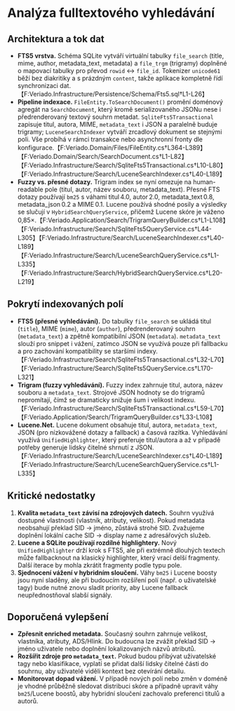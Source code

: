 # Analýza fulltextového vyhledávání

## Architektura a tok dat
- **FTS5 vrstva.** Schéma SQLite vytváří virtuální tabulky `file_search` (title, mime, author, metadata_text, metadata) a `file_trgm` (trigramy) doplněné o mapovací tabulky pro převod `rowid` ↔︎ `file_id`. Tokenizer `unicode61` běží bez diakritiky a s prázdným `content`, takže aplikace kompletně řídí synchronizaci dat.【F:Veriado.Infrastructure/Persistence/Schema/Fts5.sql†L1-L26】
- **Pipeline indexace.** `FileEntity.ToSearchDocument()` promění doménový agregát na `SearchDocument`, který kromě serializovaného JSONu nese i předrenderovaný textový souhrn metadat. `SqliteFts5Transactional` zapisuje titul, autora, MIME, `metadata_text` i JSON a paralelně buduje trigramy; `LuceneSearchIndexer` vytváří zrcadlový dokument se stejnými poli. Vše probíhá v rámci transakce nebo asynchronní fronty dle konfigurace.【F:Veriado.Domain/Files/FileEntity.cs†L364-L389】【F:Veriado.Domain/Search/SearchDocument.cs†L1-L82】【F:Veriado.Infrastructure/Search/SqliteFts5Transactional.cs†L10-L80】【F:Veriado.Infrastructure/Search/LuceneSearchIndexer.cs†L40-L189】
- **Fuzzy vs. přesné dotazy.** Trigram index se nyní omezuje na human-readable pole (titul, autor, název souboru, metadata_text). Přesné FTS dotazy používají `bm25` s váhami titul 4.0, autor 2.0, metadata_text 0.8, metadata_json 0.2 a MIME 0.1. Lucene používá shodné posily a výsledky se slučují v `HybridSearchQueryService`, přičemž Lucene skóre je váženo 0,85×.【F:Veriado.Application/Search/TrigramQueryBuilder.cs†L1-L108】【F:Veriado.Infrastructure/Search/SqliteFts5QueryService.cs†L44-L305】【F:Veriado.Infrastructure/Search/LuceneSearchIndexer.cs†L40-L189】【F:Veriado.Infrastructure/Search/LuceneSearchQueryService.cs†L1-L335】【F:Veriado.Infrastructure/Search/HybridSearchQueryService.cs†L20-L219】

## Pokrytí indexovaných polí
- **FTS5 (přesné vyhledávání).** Do tabulky `file_search` se ukládá titul (`title`), MIME (`mime`), autor (`author`), předrenderovaný souhrn (`metadata_text`) a zpětně kompatibilní JSON (`metadata`). `metadata_text` slouží pro snippet i vážení, zatímco JSON se využívá pouze při fallbacku a pro zachování kompatibility se staršími indexy.【F:Veriado.Infrastructure/Search/SqliteFts5Transactional.cs†L32-L70】【F:Veriado.Infrastructure/Search/SqliteFts5QueryService.cs†L170-L321】
- **Trigram (fuzzy vyhledávání).** Fuzzy index zahrnuje titul, autora, název souboru a `metadata_text`. Strojové JSON hodnoty se do trigramů nepromítají, čímž se dramaticky snižuje šum i velikost indexu.【F:Veriado.Infrastructure/Search/SqliteFts5Transactional.cs†L59-L70】【F:Veriado.Application/Search/TrigramQueryBuilder.cs†L33-L108】
- **Lucene.Net.** Lucene dokument obsahuje titul, autora, `metadata_text`, JSON (pro nízkovážené dotazy a fallback) a časová razítka. Vyhledávání využívá `UnifiedHighlighter`, který preferuje titul/autora a až v případě potřeby generuje lidsky čitelné shrnutí z JSON.【F:Veriado.Infrastructure/Search/LuceneSearchIndexer.cs†L40-L189】【F:Veriado.Infrastructure/Search/LuceneSearchQueryService.cs†L1-L335】

## Kritické nedostatky
1. **Kvalita `metadata_text` závisí na zdrojových datech.** Souhrn využívá dostupné vlastnosti (vlastník, atributy, velikost). Pokud metadata neobsahují překlad SID → jméno, zůstává strohé SID. Zvažujeme doplnění lokální cache SID → display name z adresářových služeb.
2. **Lucene a SQLite používají rozdílné highlightery.** Nový `UnifiedHighlighter` drží krok s FTS5, ale při extrémně dlouhých textech může fallbacknout na klasický highlighter, který vrací delší fragmenty. Další iterace by mohla zkrátit fragmenty podle typu pole.
3. **Sjednocení vážení v hybridním sloučení.** Váhy `bm25` i Lucene boosty jsou nyní sladěny, ale při budoucím rozšíření polí (např. o uživatelské tagy) bude nutné znovu sladit priority, aby Lucene fallback neupřednostňoval slabší signály.

## Doporučená vylepšení
- **Zpřesnit enriched metadata.** Současný souhrn zahrnuje velikost, vlastníka, atributy, ADS/Hlink. Do budoucna lze zvážit překlad SID → jméno uživatele nebo doplnění lokalizovaných názvů atributů.
- **Rozšířit zdroje pro `metadata_text`.** Pokud budou přibývat uživatelské tagy nebo klasifikace, vyplatí se přidat další lidsky čitelné části do souhrnu, aby uživatelé viděli kontext bez otevírání detailu.
- **Monitorovat dopad vážení.** V případě nových polí nebo změn v doméně je vhodné průběžně sledovat distribuci skóre a případně upravit váhy `bm25`/Lucene boostů, aby hybridní sloučení zachovalo preferenci titulů a autorů.
